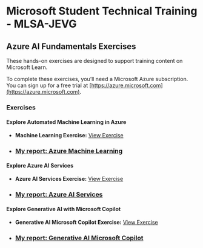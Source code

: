 # Microsoft Student Technical Training - MLSA-JEVG

## Azure AI Fundamentals Exercises
These hands-on exercises are designed to support training content on Microsoft Learn.

To complete these exercises, you’ll need a Microsoft Azure subscription. You can sign up for a free trial at [https://azure.microsoft.com](https://azure.microsoft.com).

### Exercises

#### Explore Automated Machine Learning in Azure
- **Machine Learning Exercise:** [View Exercise](https://microsoftlearning.github.io/mslearn-ai-fundamentals/Instructions/Labs/01-machine-learning.html)
- ### [My report: Azure Machine Learning](docs/AzureMachineLearning_JEVG.md)

#### Explore Azure AI Services
- **Azure AI Services Exercise:** [View Exercise](https://microsoftlearning.github.io/mslearn-ai-fundamentals/Instructions/Labs/02-content-safety.html)
- ### [My report: Azure AI Services](docs/AzureAIServices_JEVG.md)

#### Explore Generative AI with Microsoft Copilot
- **Generative AI Microsoft Copilot Exercise:** [View Exercise](https://microsoftlearning.github.io/mslearn-ai-fundamentals/Instructions/Labs/01-machine-learning.html)
- ### [My report: Generative AI Microsoft Copilot](docs/GenerativeAIMicrosoftCopilot_JEVG.md)
